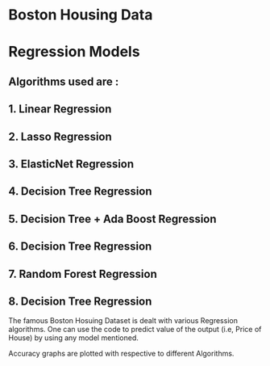 
# Boston Housing Data

# Regression Models

## Algorithms used are : 
## 1. Linear Regression
## 2. Lasso Regression
## 3. ElasticNet Regression
## 4. Decision Tree Regression
## 5. Decision Tree + Ada Boost Regression
## 6. Decision Tree Regression
## 7. Random Forest Regression
## 8. Decision Tree Regression


The famous Boston Hosuing Dataset is dealt with various Regression algorithms. One can use the code to predict value of the output (i.e, Price of House) by using any model mentioned.

Accuracy graphs are plotted with respective to different Algorithms.


